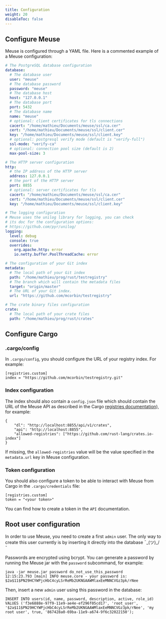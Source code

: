 ```yaml
---
title: Configuration
weight: 20
disableToc: false
---
```


## Configure Meuse

Meuse is configured through a YAML file. Here is a commented example of a Meuse configuration:

```yaml
# The PostgreSQL database configuration
database:
  # The database user
  user: "meuse"
  # The database password
  password: "meuse"
  # The database host
  host: "127.0.0.1"
  # The database port
  port: 5432
  # The database name
  name: "meuse"
  # optional: client certificates for tls connections
  cacert: "/home/mathieu/Documents/meuse/ssl/ca.cer"
  cert: "/home/mathieu/Documents/meuse/ssl/client.cer"
  key: "/home/mathieu/Documents/meuse/ssl/client.key"
  # optional: postgresql verify mode (default is "verify-full")
  ssl-mode: "verify-ca"
  # optional: connection pool size (default is 2)
  max-pool-size: 3

# The HTTP server configuration
http:
  # the IP address of the HTTP server
  address: 127.0.0.1
  # the port of the HTTP server
  port: 8855
  # optional: server certificates for tls
  cacert: "/home/mathieu/Documents/meuse/ssl/ca.cer"
  cert: "/home/mathieu/Documents/meuse/ssl/client.cer"
  key: "/home/mathieu/Documents/meuse/ssl/client.key"

# The logging configuration
# Meuse uses the unilog library for logging, you can check
# its doc for the configuration options:
# https://github.com/pyr/unilog/
logging:
  level: debug
  console: true
  overrides:
    org.apache.http: error
    io.netty.buffer.PoolThreadCache: error

# The configuration of your Git index
metadata:
  # The local path of your Git index
  path: "/home/mathieu/prog/rust/testregistry"
  # The branch which will contain the metadata files
  target: "origin/master"
  # The URL of your Git index.
  url: "https://github.com/mcorbin/testregistry"

# The crate binary files configuration
crate:
  # The local path of your crate files
  path: "/home/mathieu/prog/rust/crates"
```

## Configure Cargo

### .cargo/config

In `.cargo/config`, you should configure the URL of your registry index. For example:

```
[registries.custom]
index = "https://github.com/mcorbin/testregistry.git"
```

### Index configuration

The index should also contain a `config.json` file which should contain the URL of the Meuse API as described in the Cargo [registries documentation](https://doc.rust-lang.org/nightly/cargo/reference/registries.html)), for example:

```
{
    "dl": "http://localhost:8855/api/v1/crates",
    "api": "http://localhost:8855",
    "allowed-registries": ["https://github.com/rust-lang/crates.io-index"]
}
```
If missing, the `allowed-registries` value will be the value specified in the `metadata.url` key in Meuse configuration.

### Token configuration

You should also configure a token to be able to interact with Meuse from Cargo in the `.cargo/credentials` file:

```
[registries.custom]
token = "<your token>"
```

You can find how to create a token in the `API` documentation.

## Root user configuration

In order to use Meuse, you need to create a first `admin` user. The only way to create this user currently is by inserting it directly into the database ¯\_(ツ)_/¯

Passwords are encrypted using bcrypt. You can generate a password by running the Meuse jar with the `password` subcommand, for example:

```
java -jar meuse.jar password do_not_use_this_password
12:15:23.793 [main] INFO meuse.core - your password is: $2a$11$PN29HCYWPjcHbC4cyLSrReMb2UKNGAAWMlaxEeMNNCVGz3pk/rNee
```

Then, insert a new `admin` user using this password in the database:

```
INSERT INTO users(id, name, password, description, active, role_id)
VALUES ('f3e6888e-97f9-11e9-ae4e-ef296f05cd17', 'root_user', '$2a$11$PN29HCYWPjcHbC4cyLSrReMb2UKNGAAWMlaxEeMNNCVGz3pk/rNee', 'my root user', true, '867428a0-69ba-11e9-a674-9f6c32022150');
```
